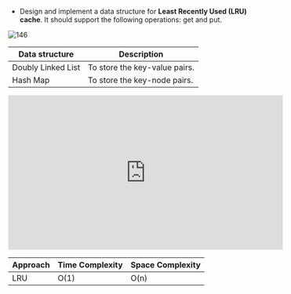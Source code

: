 -   Design and implement a data structure for **Least Recently Used (LRU) cache**. It should support the following operations: get and put.

![146](https://miro.medium.com/v2/resize:fit:650/0*fOwBd3z0XtHh7WN1.png)

| Data structure     | Description                   |
| ------------------ | ----------------------------- |
| Doubly Linked List | To store the key-value pairs. |
| Hash Map           | To store the key-node pairs.  |

<iframe width="560" height="315" src="https://www.youtube.com/embed/7ABFKPK2hD4?si=Ys47opcHraHHWtOI" title="YouTube video player" frameborder="0" allow="accelerometer; autoplay; clipboard-write; encrypted-media; gyroscope; picture-in-picture; web-share" referrerpolicy="strict-origin-when-cross-origin" allowfullscreen></iframe>

| Approach | Time Complexity | Space Complexity |
| -------- | --------------- | ---------------- |
| LRU      | O(1)            | O(n)             |
